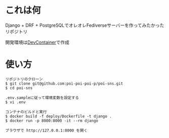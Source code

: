 # これは何

Django + DRF + PostgreSQLでオレオレFediverseサーバーを作ってみたかったリポジトリ

開発環境は[DevContainer](https://code.visualstudio.com/docs/devcontainers/containers)で作成

# 使い方

```
リポジトリのクローン
$ git clone git@github.com:poi-poi-poi-p/poi-sns.git
$ cd poi-sns

.env.sampleに従って環境変数を設定する
$ vi .env

コンテナのビルドと実行
$ docker build -f deploy/Dockerfile -t django .
$ docker run -p 8000:8000 -it --rm django

ブラウザで http://127.0.0.1:8000 を開く
```
